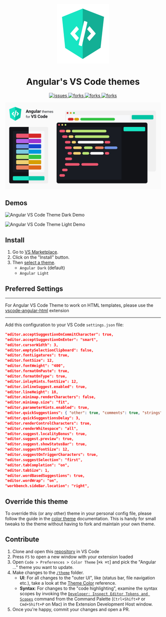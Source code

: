 <!--
Created: Sun Oct 31 2021 16:45:19 GMT-0400 (hora de Bolivia)
Modified: Sun Oct 31 2021 16:45:19 GMT-0400 (hora de Bolivia)
-->

<p align="center">
  <a href="https://marketplace.visualstudio.com/items?itemName=MichaellAlavedraMunayco.angular-theme">
    <img src="https://raw.githubusercontent.com/MichaellAlavedraMunayco/angular-vscode-theme/main/.github/images/logo.png" width="170px" height="192px"/>
  </a>
</p>

<h1 align="center">
  Angular's VS Code themes
</h1>

<p align="center">
    <a href="https://github.com/MichaellAlavedraMunayco/angular-vscode-theme/issues">
        <img src="https://img.shields.io/github/issues/MichaellAlavedraMunayco/angular-vscode-theme" alt="issues"/>
    </a>
    <a href="https://github.com/MichaellAlavedraMunayco/angular-vscode-theme/">
        <img src="https://img.shields.io/github/forks/MichaellAlavedraMunayco/angular-vscode-theme" alt="forks"/>
    </a>
    <a href="https://github.com/MichaellAlavedraMunayco/angular-vscode-theme/">
        <img src="https://img.shields.io/github/stars/MichaellAlavedraMunayco/angular-vscode-theme" alt="forks"/>
    </a>
    <a href="https://github.com/MichaellAlavedraMunayco/angular-vscode-theme/">
        <img src="https://img.shields.io/github/license/MichaellAlavedraMunayco/angular-vscode-theme" alt="forks"/>
    </a>
</p>

![Angular VS Code Theme](https://raw.githubusercontent.com/MichaellAlavedraMunayco/angular-vscode-theme/main/.github/images/flyer.png)

## Demos

![Angular VS Code Theme Dark Demo](https://raw.githubusercontent.com/MichaellAlavedraMunayco/angular-vscode-theme/main/.github/images/demo.dark.gif)

![Angular VS Code Theme Light Demo](https://raw.githubusercontent.com/MichaellAlavedraMunayco/angular-vscode-theme/main/.github/images/demo.light.gif)

## Install

1. Go to [VS Marketplace](https://marketplace.visualstudio.com/items?itemName=MichaellAlavedraMunayco.angular-theme).
2. Click on the "Install" button.
3. Then [select a theme](https://code.visualstudio.com/docs/getstarted/themes#_selecting-the-color-theme).
    - `Angular Dark` (default)
    - `Angular Light`

## Preferred Settings

---

For Angular VS Code Theme to work on HTML templates, please use the [vscode-angular-html](https://marketplace.visualstudio.com/items?itemName=ghaschel.vscode-angular-html) extension

---

Add this configuration to your VS Code `settings.json` file:

```json
"editor.acceptSuggestionOnCommitCharacter": true,
"editor.acceptSuggestionOnEnter": "smart",
"editor.cursorWidth": 3,
"editor.emptySelectionClipboard": false,
"editor.fontLigatures": true,
"editor.fontSize": 12,
"editor.fontWeight": "400",
"editor.formatOnPaste": true,
"editor.formatOnType": true,
"editor.inlayHints.fontSize": 12,
"editor.inlineSuggest.enabled": true,
"editor.lineHeight": 18,
"editor.minimap.renderCharacters": false,
"editor.minimap.size": "fit",
"editor.parameterHints.enabled": true,
"editor.quickSuggestions": { "other": true, "comments": true, "strings": true },
"editor.quickSuggestionsDelay": 3,
"editor.renderControlCharacters": true,
"editor.renderWhitespace": "all",
"editor.suggest.localityBonus": true,
"editor.suggest.preview": true,
"editor.suggest.showStatusBar": true,
"editor.suggestFontSize": 12,
"editor.suggestOnTriggerCharacters": true,
"editor.suggestSelection": "first",
"editor.tabCompletion": "on",
"editor.tabSize": 1,
"editor.wordBasedSuggestions": true,
"editor.wordWrap": "on",
"workbench.sideBar.location": "right",
```

## Override this theme

To override this (or any other) theme in your personal config file, please follow the guide in the [color theme](https://code.visualstudio.com/api/extension-guides/color-theme) documentation. This is handy for small tweaks to the theme without having to fork and maintain your own theme.

## Contribute

1. Clone and open this [repository](https://github.com/MichaellAlavedraMunayco/angular-vscode-theme) in VS Code
2. Press `F5` to open a new window with your extension loaded
3. Open `Code > Preferences > Color Theme` [`⌘k ⌘t`] and pick the "Angular ..." theme you want to update.
4. Make changes to the [`/theme`](https://github.com/MichaellAlavedraMunayco/angular-vscode-theme/main/themes) folder.
    - **UI**: For all changes to the "outer UI", like (status bar, file navigation etc.), take a look at the [Theme Color](https://code.visualstudio.com/api/references/theme-color) reference.
    - **Syntax**: For changes to the "code highlighting", examine the syntax scopes by invoking the [`Developer: Inspect Editor Tokens and Scopes`](https://code.visualstudio.com/api/language-extensions/syntax-highlight-guide#scope-inspector) command from the Command Palette (`Ctrl+Shift+P` or `Cmd+Shift+P` on Mac) in the Extension Development Host window.
5. Once you're happy, commit your changes and open a PR.

